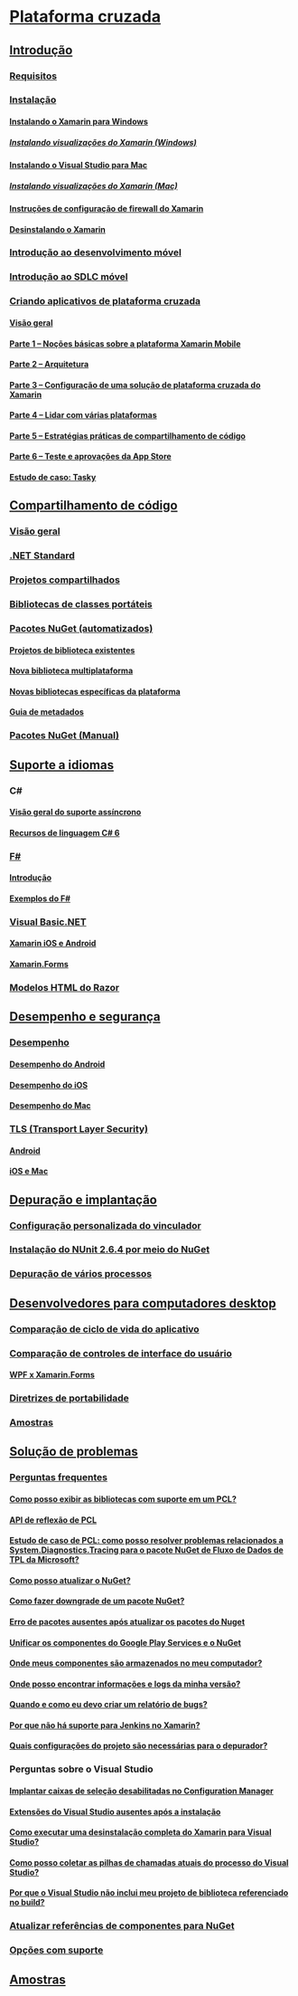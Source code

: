 # [Plataforma cruzada](index.yml)
## [Introdução](get-started/index.md)
### [Requisitos](get-started/requirements.md)
### [Instalação](get-started/installation/index.md)
#### [Instalando o Xamarin para Windows](get-started/installation/windows.md)
##### [Instalando visualizações do Xamarin (Windows)](get-started/installation/windows-preview.md)
#### [Instalando o Visual Studio para Mac](/visualstudio/mac/installation/)
##### [Instalando visualizações do Xamarin (Mac)](/visualstudio/mac/update/)
#### [Instruções de configuração de firewall do Xamarin](get-started/installation/firewall.md)
#### [Desinstalando o Xamarin](get-started/installation/uninstalling-xamarin.md)
### [Introdução ao desenvolvimento móvel](get-started/introduction-to-mobile-development.md)
### [Introdução ao SDLC móvel](get-started/introduction-to-mobile-sdlc.md)

### [Criando aplicativos de plataforma cruzada](app-fundamentals/building-cross-platform-applications/index.md)
#### [Visão geral](app-fundamentals/building-cross-platform-applications/overview.md)
#### [Parte 1 – Noções básicas sobre a plataforma Xamarin Mobile](app-fundamentals/building-cross-platform-applications/understanding-the-xamarin-mobile-platform.md)
#### [Parte 2 – Arquitetura](app-fundamentals/building-cross-platform-applications/architecture.md)
#### [Parte 3 – Configuração de uma solução de plataforma cruzada do Xamarin](app-fundamentals/building-cross-platform-applications/setting-up-a-xamarin-cross-platform-solution.md)
#### [Parte 4 – Lidar com várias plataformas](app-fundamentals/building-cross-platform-applications/platform-divergence-abstraction-divergent-implementation.md)
#### [Parte 5 – Estratégias práticas de compartilhamento de código](app-fundamentals/building-cross-platform-applications/practical-code-sharing-strategies.md)
#### [Parte 6 – Teste e aprovações da App Store](app-fundamentals/building-cross-platform-applications/testing-and-app-store-approvals.md)
#### [Estudo de caso: Tasky](app-fundamentals/building-cross-platform-applications/case-study-tasky.md)

## [Compartilhamento de código](app-fundamentals/index.md)
### [Visão geral](app-fundamentals/code-sharing.md)
### [.NET Standard](app-fundamentals/net-standard.md)
### [Projetos compartilhados](app-fundamentals/shared-projects.md)
### [Bibliotecas de classes portáteis](app-fundamentals/pcl.md)
### [Pacotes NuGet (automatizados)](app-fundamentals/nuget-multiplatform-libraries/index.md)
#### [Projetos de biblioteca existentes](app-fundamentals/nuget-multiplatform-libraries/existing-library.md)
#### [Nova biblioteca multiplataforma](app-fundamentals/nuget-multiplatform-libraries/single-codebase.md)
#### [Novas bibliotecas específicas da plataforma](app-fundamentals/nuget-multiplatform-libraries/platform-specific.md)
#### [Guia de metadados](app-fundamentals/nuget-multiplatform-libraries/metadata.md)
### [Pacotes NuGet (Manual)](app-fundamentals/nuget-manual.md)

## [Suporte a idiomas](platform/index.md)

### C#
#### [Visão geral do suporte assíncrono](platform/async.md)
#### [Recursos de linguagem C# 6](platform/csharp-six.md)
### [F#](platform/fsharp/index.md)
#### [Introdução](platform/fsharp/overview.md)
#### [Exemplos do F#](platform/fsharp/samples.md)
### [Visual Basic.NET](platform/visual-basic/index.md)
#### [Xamarin iOS e Android](platform/visual-basic/native-apps.md)
#### [Xamarin.Forms](platform/visual-basic/xamarin-forms.md)
### [Modelos HTML do Razor](platform/razor-html-templates/index.md)

## [Desempenho e segurança](deploy-test/performance.md)
### [Desempenho](deploy-test/memory-perf-best-practices.md)
#### [Desempenho do Android](~/android/deploy-test/performance.md?context=xamarin/cross-platform)
#### [Desempenho do iOS](~/ios/deploy-test/performance.md?context=xamarin/cross-platform)
#### [Desempenho do Mac](~/mac/deploy-test/performance.md?context=xamarin/cross-platform)
### [TLS (Transport Layer Security)](app-fundamentals/transport-layer-security.md)
#### [Android](~/android/app-fundamentals/http-stack.md?context=xamarin/cross-platform)
#### [iOS e Mac](~/cross-platform/macios/http-stack.md?context=xamarin/cross-platform)
## [Depuração e implantação](deploy-test/index.md)
### [Configuração personalizada do vinculador](deploy-test/linker.md)
### [Instalação do NUnit 2.6.4 por meio do NuGet](deploy-test/installing-nunit-using-nuget.md)
### [Depuração de vários processos](deploy-test/multi-process-debugging.md)

## [Desenvolvedores para computadores desktop](desktop/index.md)
### [Comparação de ciclo de vida do aplicativo](desktop/lifecycle.md)
### [Comparação de controles de interface do usuário](desktop/controls/index.md)
#### [WPF x Xamarin.Forms](desktop/controls/wpf.md)
### [Diretrizes de portabilidade](desktop/porting.md)
### [Amostras](desktop/samples.md)

## [Solução de problemas](troubleshooting/index.md)
### [Perguntas frequentes](troubleshooting/questions/index.md)
#### [Como posso exibir as bibliotecas com suporte em um PCL?](troubleshooting/questions/pcl-support-libraries.md)
#### [API de reflexão de PCL](troubleshooting/questions/pcl-reflection.md)
#### [Estudo de caso de PCL: como posso resolver problemas relacionados a System.Diagnostics.Tracing para o pacote NuGet de Fluxo de Dados de TPL da Microsoft?](troubleshooting/questions/pcl-case-study.md)
#### [Como posso atualizar o NuGet?](troubleshooting/questions/nuget-update.md)
#### [Como fazer downgrade de um pacote NuGet?](troubleshooting/questions/nuget-package-downgrade.md)
#### [Erro de pacotes ausentes após atualizar os pacotes do Nuget](troubleshooting/questions/nuget-packages-missing.md)
#### [Unificar os componentes do Google Play Services e o NuGet](troubleshooting/questions/gps-components-nuget.md)
#### [Onde meus componentes são armazenados no meu computador?](troubleshooting/questions/component-storage.md)
#### [Onde posso encontrar informações e logs da minha versão?](troubleshooting/questions/version-logs.md)
#### [Quando e como eu devo criar um relatório de bugs?](troubleshooting/questions/howto-file-bug.md)
#### [Por que não há suporte para Jenkins no Xamarin?](troubleshooting/questions/xamarin-jenkins.md)
#### [Quais configurações do projeto são necessárias para o depurador?](troubleshooting/questions/debugger-settings.md)

### Perguntas sobre o Visual Studio
#### [Implantar caixas de seleção desabilitadas no Configuration Manager](troubleshooting/questions/deploy-checkboxes.md)
#### [Extensões do Visual Studio ausentes após a instalação](troubleshooting/questions/missing-vs-extensions.md)
#### [Como executar uma desinstalação completa do Xamarin para Visual Studio?](troubleshooting/questions/uninstall-xamarin-vs.md)
#### [Como posso coletar as pilhas de chamadas atuais do processo do Visual Studio?](troubleshooting/questions/vs-callstack.md)
#### [Por que o Visual Studio não inclui meu projeto de biblioteca referenciado no build?](troubleshooting/questions/vs-config-manager.md)

### [Atualizar referências de componentes para NuGet](troubleshooting/component-nuget.md)
### [Opções com suporte](troubleshooting/support-options.md)
## [Amostras](samples/index.yml)
